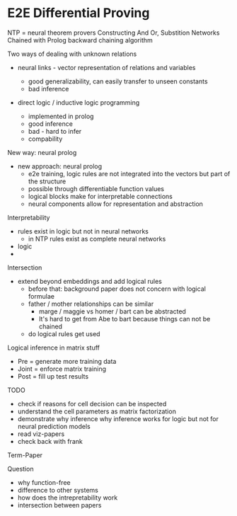 # E2E Differential Proving
NTP = neural theorem provers
Constructing And Or, Substition Networks
Chained with Prolog backward chaining algorithm

Two ways of dealing with unknown relations
- neural links - vector representation of relations and variables
  - good generalizability, can easily transfer to unseen constants
  - bad inference

- direct logic / inductive logic programming
  - implemented in prolog
  - good inference
  - bad - hard to infer
  - compability

New way: neural prolog

- new approach: neural prolog
  - e2e training, logic rules are not integrated into the vectors but part of the structure
  - possible through differentiable function values
  - logical blocks make for interpretable connections
  - neural components allow for representation and abstraction

Interpretability
- rules exist in logic but not in neural networks
  - in NTP rules exist as complete neural networks
- logic 
- 

Intersection
- extend beyond embeddings and add logical rules
  - before that: background paper does not concern with logical formulae
  - father / mother relationships can be similar
    - marge / maggie vs homer / bart can be abstracted
    - It's hard to get from Abe to bart because things can not be chained
  - do logical rules get used 

Logical inference in matrix stuff
- Pre = generate more training data
- Joint = enforce matrix training
- Post = fill up test results

TODO
- check if reasons for cell decision can be inspected
- understand the cell parameters as matrix factorization
- demonstrate why inference why inference works for logic but not for neural prediction models
- read viz-papers
- check back with frank

Term-Paper



Question
- why function-free
- difference to other systems
- how does the intrepretability work
- intersection between papers
